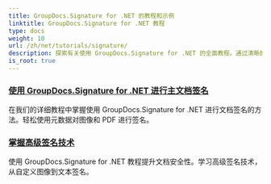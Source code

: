 ```yaml
---
title: GroupDocs.Signature for .NET 的教程和示例
linktitle: GroupDocs.Signature for .NET 教程
type: docs
weight: 10
url: /zh/net/tutorials/signature/
description: 探索有关使用 GroupDocs.Signature for .NET 的全面教程。通过清晰的分步指南学习如何实施数字签名、自定义工作流程和增强文档安全性。
is_root: true
---
```


### [使用 GroupDocs.Signature for .NET 进行主文档签名](./master-document-signing/)
在我们的详细教程中掌握使用 GroupDocs.Signature for .NET 进行文档签名的方法。轻松使用元数据对图像和 PDF 进行签名。
### [掌握高级签名技术](./master-advanced-sign-techniques/)
使用 GroupDocs.Signature for .NET 教程提升文档安全性。学习高级签名技术，从自定义图像到文本签名。